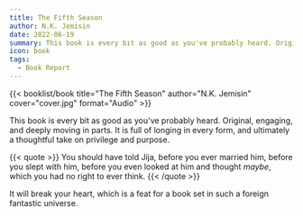 ```yaml
---
title: The Fifth Season
author: N.K. Jemisin
date: 2022-06-19
summary: This book is every bit as good as you've probably heard. Original, engaging, and deeply moving…
icon: book
tags:
  - Book Report
---
```


{{< booklist/book
title="The Fifth Season"
author="N.K. Jemisin"
cover="cover.jpg"
format="Audio" >}}

This book is every bit as good as you've probably heard. Original, engaging, and deeply moving in parts. It is full of longing in every form, and ultimately a thoughtful take on privilege and purpose.

{{< quote >}}
You should have told Jija, before you ever married him, before you slept with him, before you even looked at him and thought *maybe*, which you had no right to ever think.
{{< /quote >}}

It will break your heart, which is a feat for a book set in such a foreign fantastic universe.
